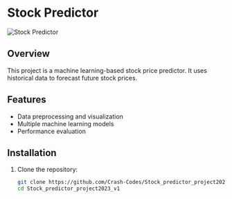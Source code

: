 # Stock Predictor

![Stock Predictor](https://media.giphy.com/media/YOUR_GIF_LINK_HERE/giphy.gif)

## Overview
This project is a machine learning-based stock price predictor. It uses historical data to forecast future stock prices.

## Features
- Data preprocessing and visualization
- Multiple machine learning models
- Performance evaluation

## Installation
1. Clone the repository:
   ```sh
   git clone https://github.com/Crash-Codes/Stock_predictor_project2023_v1.git
   cd Stock_predictor_project2023_v1
